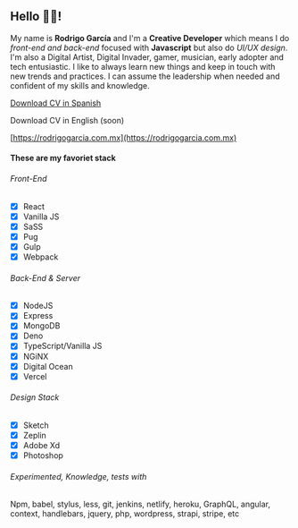 ## Hello 🤟🏼!
My name is **Rodrigo García** and I'm a **Creative Developer** which means I do *front-end and back-end* focused with **Javascript** but also do *UI/UX design*. I'm also a Digital Artist, Digital Invader, gamer, musician, early adopter and tech entusiastic. I like to always learn new things and keep in touch with new trends and practices. I can assume the leadership when needed and confident of my skills and knowledge.

[Download CV in Spanish](https://drive.google.com/file/d/1sizpFTB5fTV5k9pIVMFQyzECOWiX9NsA/view?usp=sharing)

Download CV in English (soon)

[https://rodrigogarcia.com.mx](https://rodrigogarcia.com.mx)

#### These are my favoriet stack

###### Front-End

- [x] React
- [x] Vanilla JS
- [x] SaSS
- [x] Pug
- [x] Gulp
- [x] Webpack

###### Back-End & Server

- [x] NodeJS
- [x] Express
- [x] MongoDB
- [x] Deno
- [x] TypeScript/Vanilla JS
- [x] NGiNX
- [x] Digital Ocean
- [x] Vercel

###### Design Stack

- [x] Sketch
- [x] Zeplin
- [x] Adobe Xd
- [x] Photoshop

###### Experimented, Knowledge, tests with
Npm, babel, stylus, less, git, jenkins, netlify, heroku, GraphQL, angular, context, handlebars, jquery, php, wordpress, strapi, stripe, etc
